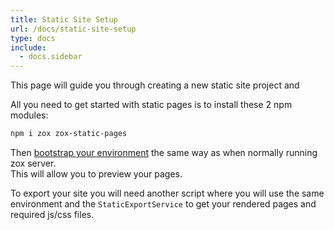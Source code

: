 ```yaml
---
title: Static Site Setup
url: /docs/static-site-setup
type: docs
include:
  - docs.sidebar
---
```


This page will guide you through creating a new static site project
and 

All you need to get started with static pages is to install these 2 npm modules:

```bash
npm i zox zox-static-pages
```

Then [bootstrap your environment](/docs/environment-bootstraping)
the same way as when normally running zox server.  
This will allow you to preview your pages.

To export your site you will need another script
where you will use the same environment
and the `StaticExportService` to get your rendered pages
and required js/css files.
